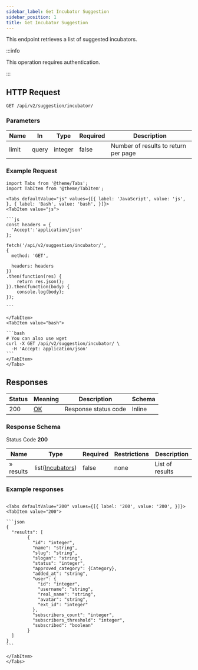 ```yaml
---
sidebar_label: Get Incubator Suggestion
sidebar_position: 1
title: Get Incubator Suggestion
---
```


This endpoint retrieves a list of suggested incubators.

:::info

This operation requires authentication.

:::

## HTTP Request

`GET /api/v2/suggestion/incubator/`

### Parameters

|Name|In|Type|Required|Description|
|---|---|---|---|---|
|limit|query|integer|false|Number of results to return per page|

### Example Request

````mdx-code-block
import Tabs from '@theme/Tabs';
import TabItem from '@theme/TabItem';

<Tabs defaultValue="js" values={[{ label: 'JavaScript', value: 'js', }, { label: 'Bash', value: 'bash', }]}>
<TabItem value="js">

```js
const headers = {
  'Accept':'application/json'
};

fetch('/api/v2/suggestion/incubator/',
{
  method: 'GET',

  headers: headers
})
.then(function(res) {
    return res.json();
}).then(function(body) {
    console.log(body);
});

```

</TabItem>
<TabItem value="bash">

```bash
# You can also use wget
curl -X GET /api/v2/suggestion/incubator/ \
  -H 'Accept: application/json'
```
</TabItem>
</Tabs>
````

## Responses

|Status|Meaning|Description|Schema|
|---|---|---|---|
|200|[OK](https://tools.ietf.org/html/rfc7231#section-6.3.1)|Response status code|Inline|

### Response Schema

Status Code **200**

|Name| Type                                                        |Required|Restrictions|Description|
|---|-------------------------------------------------------------|---|---|---|
|» results| list([Incubators](/docs/apireference/v2/schemas/incubator)) |false|none|List of results|

### Example responses


````mdx-code-block

<Tabs defaultValue="200" values={[{ label: '200', value: '200', }]}>
<TabItem value="200">

```json
{
  "results": [
        {
          "id": "integer",
          "name": "string",
          "slug": "string",
          "slogan": "string",
          "status": "integer",
          "approved_category": {Category},
          "added_at": "string",
          "user": {
            "id": "integer",
            "username": "string",
            "real_name": "string",
            "avatar": "string",
            "ext_id": "integer"
          },
          "subscribers_count": "integer",
          "subscribers_threshold": "integer",
          "subscribed": "boolean"
        }
  ]
}
```

</TabItem>
</Tabs>
````




